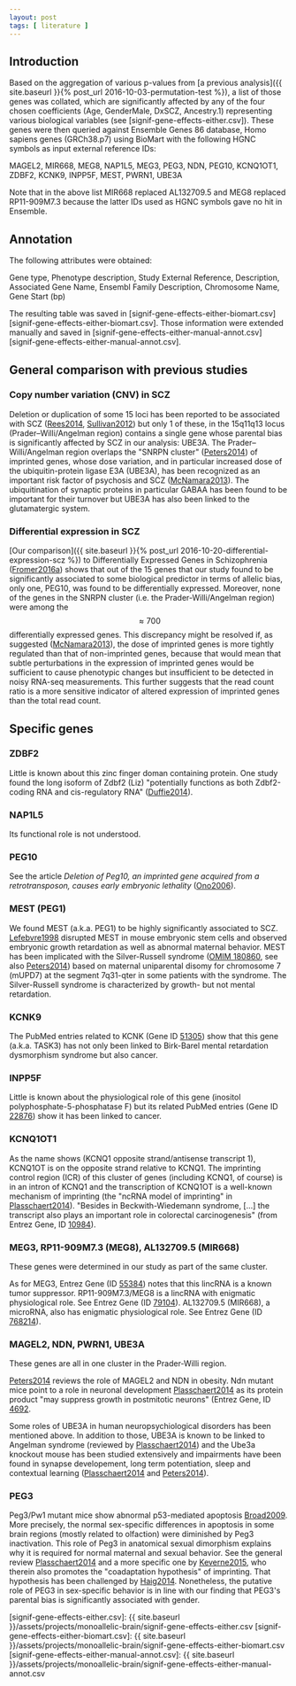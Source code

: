 ```yaml
---
layout: post
tags: [ literature ]
---
```


## Introduction

Based on the aggregation of various p-values from [a previous analysis]({{ site.baseurl }}{% post_url 2016-10-03-permutation-test %}), a list of those genes was collated, which are significantly affected by any of the four chosen coefficients (Age, GenderMale, DxSCZ, Ancestry.1) representing various biological variables (see [signif-gene-effects-either.csv]).  These genes were then queried against Ensemble Genes 86 database, Homo sapiens genes (GRCh38.p7) using BioMart with the following HGNC symbols as input external reference IDs:

MAGEL2,
MIR668,
MEG8,
NAP1L5,
MEG3,
PEG3,
NDN,
PEG10,
KCNQ1OT1,
ZDBF2,
KCNK9,
INPP5F,
MEST,
PWRN1,
UBE3A

Note that in the above list MIR668 replaced AL132709.5 and MEG8 replaced RP11-909M7.3 because the latter IDs used as HGNC symbols gave no hit in Ensemble.

## Annotation

The following attributes were obtained:

Gene type,
Phenotype description,
Study External Reference,
Description,
Associated Gene Name,
Ensembl Family Description,
Chromosome Name,
Gene Start (bp)

The resulting table was saved in [signif-gene-effects-either-biomart.csv][signif-gene-effects-either-biomart.csv].  Those information were extended manually and saved in [signif-gene-effects-either-manual-annot.csv][signif-gene-effects-either-manual-annot.csv].

## General comparison with previous studies

### Copy number variation (CNV) in SCZ

Deletion or duplication of some 15 loci has been reported to be associated with SCZ ([Rees2014], [Sullivan2012]) but only 1 of these, in the 15q11q13 locus (Prader–Willi/Angelman region) contains a single gene whose parental bias is significantly affected by SCZ in our analysis: UBE3A.  The Prader–Willi/Angelman region overlaps the "SNRPN cluster" ([Peters2014]) of imprinted genes, whose dose variation, and in particular increased dose of the ubiquitin-protein ligase E3A (UBE3A), has been recognized as an important risk factor of psychosis and SCZ ([McNamara2013]).  The ubiquitination of synaptic proteins in particular GABAA has been found to be important for their turnover but UBE3A has also been linked to the glutamatergic system.

### Differential expression in SCZ

[Our comparison]({{ site.baseurl }}{% post_url 2016-10-20-differential-expression-scz %}) to Differentially Expressed Genes in Schizophrenia ([Fromer2016a]) shows that out of the 15 genes that our study found to be significantly associated to some biological predictor in terms of allelic bias, only one, PEG10, was found to be differentially expressed.  Moreover, none of the genes in the SNRPN cluster (i.e. the Prader-Willi/Angelman region) were among the $$\approx 700$$ differentially expressed genes.  This discrepancy might be resolved if, as suggested ([McNamara2013]), the dose of imprinted genes is more tightly regulated than that of non-imprinted genes, because that would mean that subtle perturbations in the expression of imprinted genes would be sufficient to cause phenotypic changes but insufficient to be detected in noisy RNA-seq measurements.  This further suggests that the read count ratio is a more sensitive indicator of altered expression of imprinted genes than the total read count.

## Specific genes

### ZDBF2

Little is known about this zinc finger doman containing protein.  One study found  the long isoform of Zdbf2 (Liz) "potentially functions as both Zdbf2-coding RNA and cis-regulatory RNA" ([Duffie2014]).

### NAP1L5

Its functional role is not understood.

### PEG10

See the article *Deletion of Peg10, an imprinted gene acquired from a retrotransposon, causes early embryonic lethality* ([Ono2006]).

### MEST (PEG1)

We found MEST (a.k.a. PEG1) to be highly significantly associated to SCZ.  [Lefebvre1998] disrupted MEST in mouse embryonic stem cells and observed embryonic growth retardation as well as abnormal maternal behavior.  MEST has been implicated with the Silver-Russell syndrome ([OMIM 180860], see also [Peters2014]) based on maternal uniparental disomy for chromosome 7 (mUPD7) at the segment 7q31-qter in some patients with the syndrome.  The Silver-Russell syndrome is characterized by growth- but not mental retardation.

### KCNK9

The PubMed entries related to KCNK (Gene ID [51305](https://www.ncbi.nlm.nih.gov/gene/51305)) show that this gene (a.k.a. TASK3) has not only been linked to Birk-Barel mental retardation dysmorphism syndrome but also cancer.

### INPP5F

Little is known about the physiological role of this gene (inositol polyphosphate-5-phosphatase F) but its related PubMed entries (Gene ID [22876](https://www.ncbi.nlm.nih.gov/gene/22876)) show it has been linked to cancer.

### KCNQ1OT1

As the name shows (KCNQ1 opposite strand/antisense transcript 1), KCNQ1OT is on the opposite strand relative to KCNQ1.  The imprinting control region (ICR) of this cluster of genes (including KCNQ1, of course) is in an intron of KCNQ1 and the transcription of KCNQ1OT is a well-known mechanism of imprinting (the "ncRNA model of imprinting" in [Plasschaert2014]).  "Besides in Beckwith-Wiedemann syndrome, [...] the transcript also plays an important role in colorectal carcinogenesis" (from Entrez Gene, ID [10984](https://www.ncbi.nlm.nih.gov/gene/10984)).

### MEG3, RP11-909M7.3 (MEG8), AL132709.5 (MIR668)

These genes were determined in our study as part of the same cluster.

As for MEG3, Entrez Gene (ID [55384](https://www.ncbi.nlm.nih.gov/gene/55384)) notes that this lincRNA is a known tumor suppressor. RP11-909M7.3/MEG8 is a lincRNA with enigmatic physiological role.  See Entrez Gene (ID [79104](https://www.ncbi.nlm.nih.gov/gene/79104)).  AL132709.5 (MIR668), a microRNA, also has enigmatic physiological role.  See Entrez Gene (ID [768214](https://www.ncbi.nlm.nih.gov/gene/768214)).

### MAGEL2, NDN, PWRN1, UBE3A

These genes are all in one cluster in the Prader-Willi region.

[Peters2014] reviews the role of MAGEL2 and NDN in obesity.  Ndn mutant mice point to a role in neuronal development [Plasschaert2014] as its protein product "may suppress growth in postmitotic neurons" (Entrez Gene, ID [4692](https://www.ncbi.nlm.nih.gov/gene/4692).

Some roles of UBE3A in human neuropsychiological disorders has been mentioned above.  In addition to those, UBE3A is known to be linked to Angelman syndrome (reviewed by [Plasschaert2014]) and the Ube3a knockout mouse has been studied extensively and impairments have been found in synapse developement, long term potentiation, sleep and contextual learning ([Plasschaert2014] and [Peters2014]).

### PEG3

Peg3/Pw1 mutant mice show abnormal p53-mediated apoptosis [Broad2009].  More precisely, the normal sex-specific differences in apoptosis in some brain regions (mostly related to olfaction) were diminished by Peg3 inactivation.  This role of Peg3 in anatomical sexual dimorphism explains why it is required for normal maternal and sexual behavior.  See the general review [Plasschaert2014] and a more specific one by [Keverne2015], who therein also promotes the "coadaptation hypothesis" of imprinting.  That hypothesis has been challenged by [Haig2014].  Nonetheless, the putative role of PEG3 in sex-specific behavior is in line with our finding that PEG3's parental bias is significantly associated with gender.

[Rees2014]: http://www.ncbi.nlm.nih.gov/pubmed/24311552
[Sullivan2012]: http://www.ncbi.nlm.nih.gov/pubmed/22777127
[Peters2014]: https://www.ncbi.nlm.nih.gov/pubmed/24958438
[McNamara2013]: http://www.ncbi.nlm.nih.gov/pubmed/23697931
[Fromer2016a]: http://www.ncbi.nlm.nih.gov/pubmed/27668389
[Lefebvre1998]: http://www.ncbi.nlm.nih.gov/pubmed/9771709
[Keverne2015]: http://www.ncbi.nlm.nih.gov/pubmed/25404322
[OMIM 180860]: http://omim.org/entry/180860
[Broad2009]: http://www.ncbi.nlm.nih.gov/pubmed/19224563
[Plasschaert2014]: http://www.ncbi.nlm.nih.gov/pubmed/24757003
[Haig2014]: http://www.ncbi.nlm.nih.gov/pubmed/24129605
[Duffie2014]: http://www.ncbi.nlm.nih.gov/pubmed/24589776
[Ono2006]: http://www.ncbi.nlm.nih.gov/pubmed/16341224

[signif-gene-effects-either.csv]: {{ site.baseurl }}/assets/projects/monoallelic-brain/signif-gene-effects-either.csv
[signif-gene-effects-either-biomart.csv]: {{ site.baseurl }}/assets/projects/monoallelic-brain/signif-gene-effects-either-biomart.csv
[signif-gene-effects-either-manual-annot.csv]: {{ site.baseurl }}/assets/projects/monoallelic-brain/signif-gene-effects-either-manual-annot.csv
